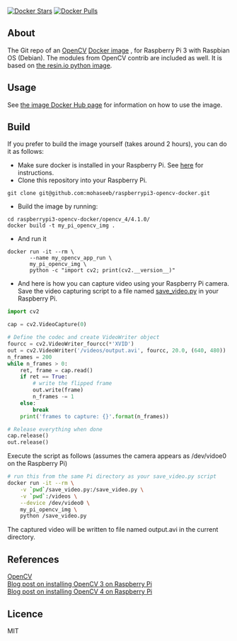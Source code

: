 [![Docker Stars](https://img.shields.io/docker/stars/mohaseeb/raspberrypi3-python-opencv.svg)](https://hub.docker.com/r/mohaseeb/raspberrypi3-python-opencv/) [![Docker Pulls](https://img.shields.io/docker/pulls/mohaseeb/raspberrypi3-python-opencv.svg)](https://hub.docker.com/r/mohaseeb/raspberrypi3-python-opencv/)

## About
The Git repo of an [OpenCV](https://opencv.org/) [Docker image](https://hub.docker.com/r/mohaseeb/raspberrypi3-python-opencv/)
, for Raspberry Pi 3 with Raspbian OS (Debian). The modules from OpenCV 
contrib are included as well.  It is based on [the resin.io python image](https://hub.docker.com/r/resin/raspberrypi3-python/).

## Usage
See [the image Docker Hub page](https://hub.docker.com/r/mohaseeb/raspberrypi3-python-opencv/)
 for information on how to use the image.

## Build
If you prefer to build the image yourself (takes around 2 hours), you can do it as follows:
* Make sure docker is installed in your Raspberry Pi. See [here](https://www.raspberrypi.org/blog/docker-comes-to-raspberry-pi/) for 
instructions.
* Clone this repository into your Raspberry Pi.
```commandline
git clone git@github.com:mohaseeb/raspberrypi3-opencv-docker.git
```
* Build the image by running:
```commandline
cd raspberrypi3-opencv-docker/opencv_4/4.1.0/
docker build -t my_pi_opencv_img .
```
* And run it
```commandline
docker run -it --rm \
       --name my_opencv_app_run \
       my_pi_opencv_img \
       python -c "import cv2; print(cv2.__version__)"
```
* And here is how you can capture video using your Raspberry Pi camera.
<br>Save the video capturing script to a file named [save_video.py](https://opencv-python-tutroals.readthedocs.io/en/latest/py_tutorials/py_gui/py_video_display/py_video_display.html#saving-a-video) in your Raspberry Pi.
```python
import cv2

cap = cv2.VideoCapture(0)

# Define the codec and create VideoWriter object
fourcc = cv2.VideoWriter_fourcc(*'XVID')
out = cv2.VideoWriter('/videos/output.avi', fourcc, 20.0, (640, 480))
n_frames = 200
while n_frames > 0:
    ret, frame = cap.read()
    if ret == True:
        # write the flipped frame
        out.write(frame)
        n_frames -= 1
    else:
        break
    print('frames to capture: {}'.format(n_frames))

# Release everything when done
cap.release()
out.release()
``` 
Execute the script as follows (assumes the camera appears as /dev/vidoe0 on 
the Raspberry Pi)
```bash
# run this from the same Pi directory as your save_video.py script
docker run -it --rm \
    -v `pwd`/save_video.py:/save_video.py \
    -v `pwd`:/videos \
    --device /dev/video0 \
    my_pi_opencv_img \
    python /save_video.py
```
The captured video will be written to file named output.avi in the current 
directory.
## References
[OpenCV](https://opencv.org/) 
<br>[Blog post on installing OpenCV 3 on Raspberry Pi](https://www.pyimagesearch.com/2016/04/18/install-guide-raspberry-pi-3-raspbian-jessie-opencv-3/)
<br>[Blog post on installing OpenCV 4 on Raspberry Pi](https://www.learnopencv.com/install-opencv-4-on-raspberry-pi/)
## Licence
MIT
